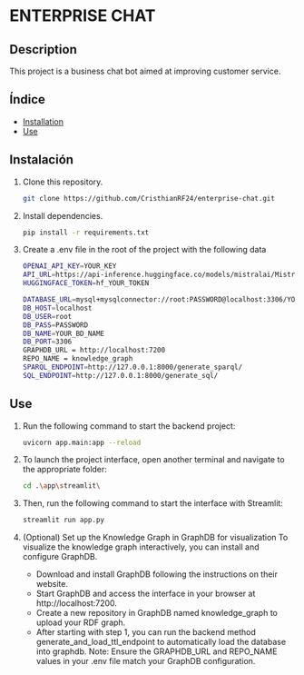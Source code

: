 # ENTERPRISE CHAT

## Description
This project is a business chat bot aimed at improving customer service.
## Índice
- [Installation](#installation)
- [Use](#use)
## Instalación
1. Clone this repository.
   ```bash
   git clone https://github.com/CristhianRF24/enterprise-chat.git
   ```
2. Install dependencies.
   ```bash
   pip install -r requirements.txt
   ```
3. Create a .env file in the root of the project with the following data
    ```bash
    OPENAI_API_KEY=YOUR_KEY
    API_URL=https://api-inference.huggingface.co/models/mistralai/Mistral-7B-Instruct-v0.3/v1/chat/completions
    HUGGINGFACE_TOKEN=hf_YOUR_TOKEN

    DATABASE_URL=mysql+mysqlconnector://root:PASSWORD@localhost:3306/YOUR_BD_NAME
    DB_HOST=localhost
    DB_USER=root
    DB_PASS=PASSWORD
    DB_NAME=YOUR_BD_NAME
    DB_PORT=3306
    GRAPHDB_URL = http://localhost:7200
    REPO_NAME = knowledge_graph
    SPARQL_ENDPOINT=http://127.0.0.1:8000/generate_sparql/
    SQL_ENDPOINT=http://127.0.0.1:8000/generate_sql/
    ```

## Use
1. Run the following command to start the backend project:
   ```bash
   uvicorn app.main:app --reload
   ```
2. To launch the project interface, open another terminal and navigate to the appropriate folder:
   ```bash
   cd .\app\streamlit\
   ```
3. Then, run the following command to start the interface with Streamlit:
   ```bash
   streamlit run app.py  
   ```

4. (Optional) Set up the Knowledge Graph in GraphDB for visualization
   To visualize the knowledge graph interactively, you can install and configure GraphDB.

   - Download and install GraphDB following the instructions on their website.
   - Start GraphDB and access the interface in your browser at http://localhost:7200.
   - Create a new repository in GraphDB named knowledge_graph to upload your RDF graph.
   - After starting with step 1, you can run the backend method generate_and_load_ttl_endpoint to automatically load the database into graphdb.
Note: Ensure the GRAPHDB_URL and REPO_NAME values in your .env file match your GraphDB configuration.

